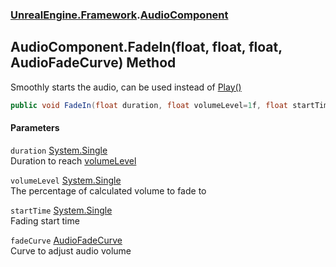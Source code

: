 ### [UnrealEngine.Framework](UnrealEngine_Framework.md 'UnrealEngine.Framework').[AudioComponent](AudioComponent.md 'UnrealEngine.Framework.AudioComponent')
## AudioComponent.FadeIn(float, float, float, AudioFadeCurve) Method
Smoothly starts the audio, can be used instead of [Play()](AudioComponent_Play().md 'UnrealEngine.Framework.AudioComponent.Play()')
```csharp
public void FadeIn(float duration, float volumeLevel=1f, float startTime=0f, UnrealEngine.Framework.AudioFadeCurve fadeCurve=UnrealEngine.Framework.AudioFadeCurve.Linear);
```
#### Parameters
<a name='UnrealEngine_Framework_AudioComponent_FadeIn(float_float_float_UnrealEngine_Framework_AudioFadeCurve)_duration'></a>
`duration` [System.Single](https://docs.microsoft.com/en-us/dotnet/api/System.Single 'System.Single')  
Duration to reach [volumeLevel](AudioComponent_FadeIn(float_float_float_AudioFadeCurve).md#UnrealEngine_Framework_AudioComponent_FadeIn(float_float_float_UnrealEngine_Framework_AudioFadeCurve)_volumeLevel 'UnrealEngine.Framework.AudioComponent.FadeIn(float, float, float, UnrealEngine.Framework.AudioFadeCurve).volumeLevel')
  
<a name='UnrealEngine_Framework_AudioComponent_FadeIn(float_float_float_UnrealEngine_Framework_AudioFadeCurve)_volumeLevel'></a>
`volumeLevel` [System.Single](https://docs.microsoft.com/en-us/dotnet/api/System.Single 'System.Single')  
The percentage of calculated volume to fade to
  
<a name='UnrealEngine_Framework_AudioComponent_FadeIn(float_float_float_UnrealEngine_Framework_AudioFadeCurve)_startTime'></a>
`startTime` [System.Single](https://docs.microsoft.com/en-us/dotnet/api/System.Single 'System.Single')  
Fading start time
  
<a name='UnrealEngine_Framework_AudioComponent_FadeIn(float_float_float_UnrealEngine_Framework_AudioFadeCurve)_fadeCurve'></a>
`fadeCurve` [AudioFadeCurve](AudioFadeCurve.md 'UnrealEngine.Framework.AudioFadeCurve')  
Curve to adjust audio volume
  
